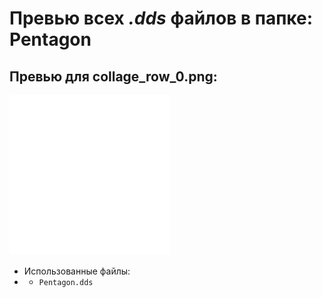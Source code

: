 # Превью всех ***.dds*** файлов в папке: Pentagon
## Превью для collage_row_0.png:
![collage_row_0.png](collage_row_0.png)
- Использованные файлы:
- - ``` Pentagon.dds ```
